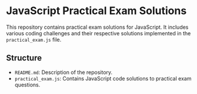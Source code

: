 # JavaScript Practical Exam Solutions

This repository contains practical exam solutions for JavaScript. It includes various coding challenges and their respective solutions implemented in the `practical_exam.js` file.

## Structure

- `README.md`: Description of the repository.
- `practical_exam.js`: Contains JavaScript code solutions to practical exam questions.

